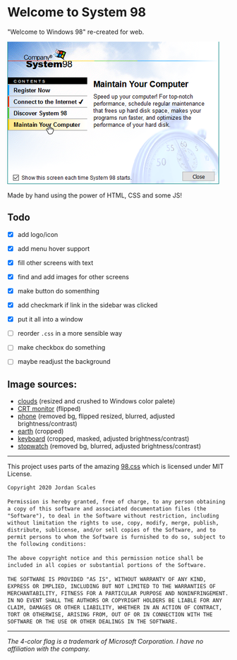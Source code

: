 # Welcome to System 98
"Welcome to Windows 98" re-created for web.

![Alt text](/screenshots/1.png?raw=true "Optional Title")


Made by hand using the power of HTML, CSS and some JS!

## Todo
- [x] add logo/icon
- [x] add menu hover support
- [x] fill other screens with text
- [x] find and add images for other screens
- [x] make button do somenthing
- [x] add checkmark if link in the sidebar was clicked
- [x] put it all into a window
- [ ] reorder `.css` in a more sensible way
- [ ] make checkbox do something
- [ ] maybe readjust the background


## Image sources:
- [clouds](https://publicdomainq.net/sky-sunbeam-clouds-0046047/) (resized and crushed to Windows color palete)
- [CRT monitor](https://pixabay.com/vectors/monitor-computer-screen-video-tube-23352/) (flipped)
- [phone](https://www.freeimageslive.co.uk/free_stock_image/hook-jpg) (removed bg, flipped resized, blurred, adjusted brightness/contrast)
- [earth](https://pixabay.com/illustrations/planet-earth-cosmos-continents-1457453/) (cropped)
- [keyboard](https://commons.wikimedia.org/wiki/File:Cherry-keyboard-big-Enter.jpg) (cropped, masked, adjusted brightness/contrast)
- [stopwatch](https://pixabay.com/illustrations/stopwatch-precision-quick-record-2648253/) (removed bg, blurred, adjusted brightness/contrast)


---

This project uses parts of the amazing [98.css](https://jdan.github.io/98.css/) which is licensed under MIT License.

```
Copyright 2020 Jordan Scales

Permission is hereby granted, free of charge, to any person obtaining a copy of this software and associated documentation files (the "Software"), to deal in the Software without restriction, including without limitation the rights to use, copy, modify, merge, publish, distribute, sublicense, and/or sell copies of the Software, and to permit persons to whom the Software is furnished to do so, subject to the following conditions:

The above copyright notice and this permission notice shall be included in all copies or substantial portions of the Software.

THE SOFTWARE IS PROVIDED "AS IS", WITHOUT WARRANTY OF ANY KIND, EXPRESS OR IMPLIED, INCLUDING BUT NOT LIMITED TO THE WARRANTIES OF MERCHANTABILITY, FITNESS FOR A PARTICULAR PURPOSE AND NONINFRINGEMENT. IN NO EVENT SHALL THE AUTHORS OR COPYRIGHT HOLDERS BE LIABLE FOR ANY CLAIM, DAMAGES OR OTHER LIABILITY, WHETHER IN AN ACTION OF CONTRACT, TORT OR OTHERWISE, ARISING FROM, OUT OF OR IN CONNECTION WITH THE SOFTWARE OR THE USE OR OTHER DEALINGS IN THE SOFTWARE.
```

---

*The 4-color flag is a trademark of Microsoft Corporation. I have no affiliation with the company.*